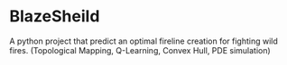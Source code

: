 # BlazeSheild
A python project that predict an optimal fireline creation for fighting wild fires. (Topological Mapping, Q-Learning, Convex Hull, PDE simulation)
